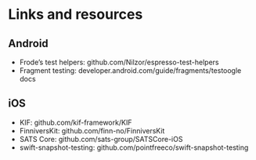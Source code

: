 # Links and resources
## Android
- Frode’s test helpers: github.com/Nilzor/espresso-test-helpers
- Fragment testing: developer.android.com/guide/fragments/testoogle docs

## iOS
- KIF: github.com/kif-framework/KIF
- FinniversKit: github.com/finn-no/FinniversKit
- SATS Core: github.com/sats-group/SATSCore-iOS 
- swift-snapshot-testing: github.com/pointfreeco/swift-snapshot-testing


